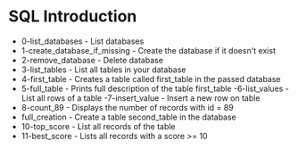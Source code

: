 # SQL Introduction
- 0-list_databases - List databases
- 1-create_database_if_missing - Create the database if it doesn't exist
- 2-remove_database - Delete database
- 3-list_tables - List all tables in your database
- 4-first_table - Creates a table called first_table in the passed database
- 5-full_table - Prints full description of the table first_table
-6-list_values - List all rows of a table
-7-insert_value - Insert a new row on table
- 8-count_89 - Displays the number of records with id = 89
- full_creation - Create a table second_table in the database
- 10-top_score - List all records of the table
- 11-best_score - Lists all records with a score >= 10
